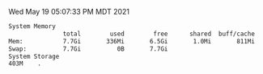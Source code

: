 Wed May 19 05:07:33 PM MDT 2021
```bash
System Memory
               total        used        free      shared  buff/cache   available
Mem:           7.7Gi       336Mi       6.5Gi       1.0Mi       811Mi       7.1Gi
Swap:          7.7Gi          0B       7.7Gi
System Storage
403M	.
```
